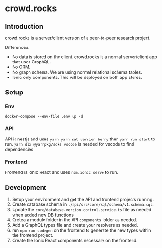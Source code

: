 # crowd.rocks

## Introduction

crowd.rocks is a server/client version of a peer-to-peer research project.

Differences:
- No data is stored on the client. crowd.rocks is a normal server/client app that uses GraphQL.
- No ORM.
- No graph schema. We are using normal relational schema tables.
- Ionic only components. This will be deployed on both app stores.

## Setup

### Env
`docker-compose --env-file .env up -d`

### API
API is nestjs and uses `yarn`. `yarn set version berry` then `yarn run start` to run.
`yarn dlx @yarnpkg/sdks vscode` is needed for vscode to find dependencies

### Frontend
Frontend is Ionic React and uses `npm`. `ionic serve` to run.

## Development

1. Setup your environment and get the API and frontend projects running.
2. Create database schema in `./api/src/core/sql/schema/v1.schema.sql`.
3. Update the `core/database-version.control.service.ts` file as needed when added new DB functions.
3. Cretea a module folder in the API  `components` folder as needed.
3. Add a GraphQL types file and create your resolvers as needed.
4. run `npm run codegen` on the frontend to generate the new types within the frontend project.
5. Create the Ionic React components necessary on the frontend.